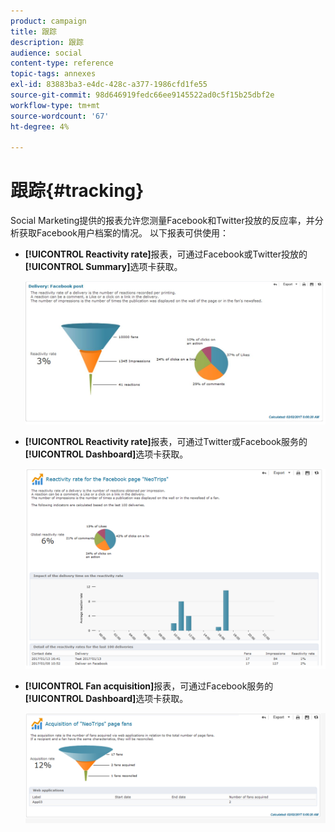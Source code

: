 ```yaml
---
product: campaign
title: 跟踪
description: 跟踪
audience: social
content-type: reference
topic-tags: annexes
exl-id: 83883ba3-e4dc-428c-a377-1986cfd1fe55
source-git-commit: 98d646919fedc66ee9145522ad0c5f15b25dbf2e
workflow-type: tm+mt
source-wordcount: '67'
ht-degree: 4%

---
```


# 跟踪{#tracking}

Social Marketing提供的报表允许您测量Facebook和Twitter投放的反应率，并分析获取Facebook用户档案的情况。 以下报表可供使用：

* **[!UICONTROL Reactivity rate]**&#x200B;报表，可通过Facebook或Twitter投放的&#x200B;**[!UICONTROL Summary]**&#x200B;选项卡获取。

   ![](assets/social_report_3.png)

* **[!UICONTROL Reactivity rate]**&#x200B;报表，可通过Twitter或Facebook服务的&#x200B;**[!UICONTROL Dashboard]**&#x200B;选项卡获取。

   ![](assets/social_report_2.png)

* **[!UICONTROL Fan acquisition]**&#x200B;报表，可通过Facebook服务的&#x200B;**[!UICONTROL Dashboard]**&#x200B;选项卡获取。

   ![](assets/social_report_1.png)
